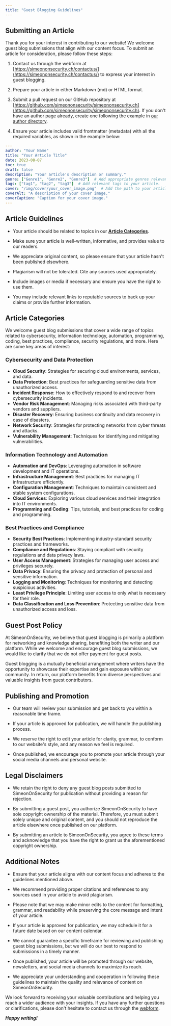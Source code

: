 ```yaml
---
title: "Guest Blogging Guidelines"
---
```


## Submitting an Article

Thank you for your interest in contributing to our website! We welcome guest blog submissions that align with our content focus. To submit an article for consideration, please follow these steps:

1. Contact us through the webform at [https://simeononsecurity.ch/contactus/](https://simeononsecurity.ch/contactus/) to express your interest in guest blogging.

2. Prepare your article in either Markdown (md) or HTML format.

3. Submit a pull request on our GitHub repository at [https://github.com/simeononsecurity/simeononsecurity.ch](https://github.com/simeononsecurity/simeononsecurity.ch). If you don't have an author page already, create one following the example in [our author directory](https://github.com/simeononsecurity/simeononsecurity.ch/tree/master/content/authors).

4. Ensure your article includes valid frontmatter (metadata) with all the required variables, as shown in the example below:

```yaml
---
author: "Your Name"
title: "Your Article Title"
date: 2023-08-07
toc: true
draft: false
description: "Your article's description or summary."
genre: ["Genre1", "Genre2", "Genre3"]  # Add appropriate genres relevant to your article.
tags: ["tag1", "tag2", "tag3"]  # Add relevant tags to your article.
cover: "/img/cover/your_cover_image.png"  # Add the path to your article's cover image. Must be in png format.
coverAlt: "A description of your cover image."
coverCaption: "Caption for your cover image."
---
```

## Article Guidelines

- Your article should be related to topics in our [**Article Categories**](/guest-posts/#article-categories).

- Make sure your article is well-written, informative, and provides value to our readers.

- We appreciate original content, so please ensure that your article hasn't been published elsewhere.

- Plagiarism will not be tolerated. Cite any sources used appropriately.

- Include images or media if necessary and ensure you have the right to use them.

- You may include relevant links to reputable sources to back up your claims or provide further information.


## Article Categories

We welcome guest blog submissions that cover a wide range of topics related to cybersecurity, information technology, automation, programming, coding, best practices, compliance, security regulations, and more. Here are some key areas of interest:

### Cybersecurity and Data Protection

- **Cloud Security**: Strategies for securing cloud environments, services, and data.
- **Data Protection**: Best practices for safeguarding sensitive data from unauthorized access.
- **Incident Response**: How to effectively respond to and recover from cybersecurity incidents.
- **Vendor Risk Management**: Managing risks associated with third-party vendors and suppliers.
- **Disaster Recovery**: Ensuring business continuity and data recovery in case of disasters.
- **Network Security**: Strategies for protecting networks from cyber threats and attacks.
- **Vulnerability Management**: Techniques for identifying and mitigating vulnerabilities.

### Information Technology and Automation

- **Automation and DevOps**: Leveraging automation in software development and IT operations.
- **Infrastructure Management**: Best practices for managing IT infrastructure efficiently.
- **Configuration Management**: Techniques to maintain consistent and stable system configurations.
- **Cloud Services**: Exploring various cloud services and their integration into IT environments.
- **Programming and Coding**: Tips, tutorials, and best practices for coding and programming.

### Best Practices and Compliance

- **Security Best Practices**: Implementing industry-standard security practices and frameworks.
- **Compliance and Regulations**: Staying compliant with security regulations and data privacy laws.
- **User Access Management**: Strategies for managing user access and privileges securely.
- **Data Privacy**: Ensuring the privacy and protection of personal and sensitive information.
- **Logging and Monitoring**: Techniques for monitoring and detecting suspicious activities.
- **Least Privilege Principle**: Limiting user access to only what is necessary for their role.
- **Data Classification and Loss Prevention**: Protecting sensitive data from unauthorized access and loss.

## Guest Post Policy

At SimeonOnSecurity, we believe that guest blogging is primarily a platform for networking and knowledge sharing, benefiting both the writer and our platform. While we welcome and encourage guest blog submissions, we would like to clarify that we do not offer payment for guest posts.

Guest blogging is a mutually beneficial arrangement where writers have the opportunity to showcase their expertise and gain exposure within our community. In return, our platform benefits from diverse perspectives and valuable insights from guest contributors.

## Publishing and Promotion

- Our team will review your submission and get back to you within a reasonable time frame.

- If your article is approved for publication, we will handle the publishing process.

- We reserve the right to edit your article for clarity, grammar, to conform to our website's style, and any reason we feel is required.

- Once published, we encourage you to promote your article through your social media channels and personal website.

## Legal Disclaimers

- We retain the right to deny any guest blog posts submitted to SimeonOnSecurity for publication without providing a reason for rejection.

- By submitting a guest post, you authorize SimeonOnSecurity to have sole copyright ownership of the material. Therefore, you must submit solely unique and original content, and you should not reproduce the article elsewhere once published on our platform.

- By submitting an article to SimeonOnSecurity, you agree to these terms and acknowledge that you have the right to grant us the aforementioned copyright ownership.

## Additional Notes

- Ensure that your article aligns with our content focus and adheres to the guidelines mentioned above.

- We recommend providing proper citations and references to any sources used in your article to avoid plagiarism.

- Please note that we may make minor edits to the content for formatting, grammar, and readability while preserving the core message and intent of your article.

- If your article is approved for publication, we may schedule it for a future date based on our content calendar.

- We cannot guarantee a specific timeframe for reviewing and publishing guest blog submissions, but we will do our best to respond to submissions in a timely manner.

- Once published, your article will be promoted through our website, newsletters, and social media channels to maximize its reach.

- We appreciate your understanding and cooperation in following these guidelines to maintain the quality and relevance of content on SimeonOnSecurity.

We look forward to receiving your valuable contributions and helping you reach a wider audience with your insights. If you have any further questions or clarifications, please don't hesitate to contact us through the [webform](https://simeononsecurity.ch/contactus/).

***Happy writing!***


